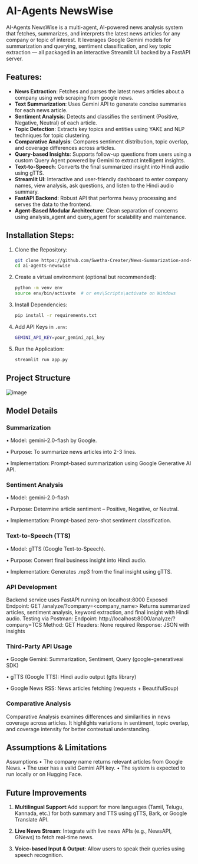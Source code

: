 # **AI-Agents NewsWise**

AI-Agents NewsWise is a multi-agent, AI-powered news analysis system that fetches, summarizes, and interprets the latest news articles for any company or topic of interest. It leverages Google Gemini models for summarization and querying, sentiment classification, and key topic extraction — all packaged in an interactive Streamlit UI backed by a FastAPI server.

## Features:

- **News Extraction**: Fetches and parses the latest news articles about a company using web scraping from google news.
- **Text Summarization**: Uses Gemini API to generate concise summaries for each news article.
- **Sentiment Analysis**: Detects and classifies the sentiment (Positive, Negative, Neutral) of each article.
- **Topic Detection**: Extracts key topics and entities using YAKE and NLP techniques for topic clustering.
- **Comparative Analysis**: Compares sentiment distribution, topic overlap, and coverage differences across articles.
- **Query-based Insights**: Supports follow-up questions from users using a custom Query Agent powered by Gemini to extract intelligent insights.
- **Text-to-Speech**: Converts the final summarized insight into Hindi audio using gTTS.
- **Streamlit UI**: Interactive and user-friendly dashboard to enter company names, view analysis, ask questions, and listen to the Hindi audio summary.
- **FastAPI Backend**: Robust API that performs heavy processing and serves the data to the frontend.
- **Agent-Based Modular Architecture**: Clean separation of concerns using analysis_agent and query_agent for scalability and maintenance.


## Installation Steps:

1. Clone the Repository:

   ```bash
   git clone https://github.com/Swetha-Creater/News-Summarization-and-Text-to-Speech-Application.git
   cd ai-agents-newswise
   
2. Create a virtual environment (optional but recommended):
   ```bash
   python -m venv env
   source env/bin/activate  # or env\Scripts\activate on Windows
   
5. Install Dependencies:
    ```bash
   pip install -r requirements.txt
   
7. Add API Keys in `.env`:
   ```bash
   GEMINI_API_KEY=your_gemini_api_key
   
9. Run the Application:
    ```bash
   streamlit run app.py

## Project Structure
![image](https://github.com/user-attachments/assets/a1310c26-0e1f-48b8-91ad-9b9bfdb0c4c4)

   
## Model Details

### Summarization
• Model: gemini-2.0-flash by Google.

• Purpose: To summarize news articles into 2-3 lines.

• Implementation: Prompt-based summarization using Google Generative AI API.

### Sentiment Analysis

• Model: gemini-2.0-flash

• Purpose: Determine article sentiment – Positive, Negative, or Neutral.

• Implementation: Prompt-based zero-shot sentiment classification.

### Text-to-Speech (TTS)
• Model: gTTS (Google Text-to-Speech).

• Purpose: Convert final business insight into Hindi audio.

• Implementation: Generates .mp3 from the final insight using gTTS.

### API Development

Backend service uses FastAPI running on localhost:8000
Exposed Endpoint:
GET /analyze/?company=<company_name>
Returns summarized articles, sentiment analysis, keyword extraction, and final insight with Hindi audio.
Testing via Postman:
Endpoint: http://localhost:8000/analyze/?company=TCS
Method: GET
Headers: None required
Response: JSON with insights

### Third-Party API Usage
• Google Gemini: Summarization, Sentiment, Query (google-generativeai SDK)

• gTTS (Google TTS): Hindi audio output (gtts library)

• Google News RSS: News articles fetching (requests + BeautifulSoup)

 ### Comparative Analysis
 Comparative Analysis examines differences and similarities in news coverage across articles. It highlights variations in sentiment, topic overlap, and 
 coverage intensity for better contextual understanding.

## Assumptions & Limitations
Assumptions
• The company name returns relevant articles from Google News.
• The user has a valid Gemini API key.
• The system is expected to run locally or on Hugging Face.

## Future Improvements

1. **Multilingual Support**:Add support for more languages (Tamil, Telugu, Kannada, etc.) for both summary and TTS using gTTS, Bark, or Google Translate API.

2. **Live News Stream**: Integrate with live news APIs (e.g., NewsAPI, GNews) to fetch real-time news.

3. **Voice-based Input & Output**: Allow users to speak their queries using speech recognition.


